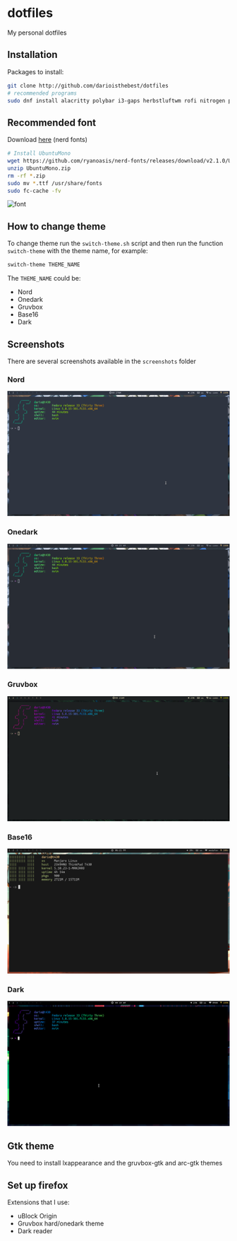 # dotfiles
My personal dotfiles

## Installation
Packages to install:
```sh
git clone http://github.com/darioisthebest/dotfiles
# recommended programs
sudo dnf install alacritty polybar i3-gaps herbstluftwm rofi nitrogen picom dunst maim sxiv firefox
```
## Recommended font
Download [here](https://github.com/ryanoasis/nerd-fonts/releases) (nerd fonts)
```sh
# Install UbuntuMono
wget https://github.com/ryanoasis/nerd-fonts/releases/download/v2.1.0/UbuntuMono.zip
unzip UbuntuMono.zip
rm -rf *.zip
sudo mv *.ttf /usr/share/fonts
sudo fc-cache -fv
```
![font](https://imgs3.fontbrain.com/imgs/93/83/f4b0bc1d264a5a7e094eb1ed0c0b/pt-720x360-5f5562.png)

## How to change theme
To change theme run the `switch-theme.sh` script and then run the function `switch-theme` with the
theme name, for example:
```sh
switch-theme THEME_NAME
```
The `THEME_NAME` could be:
 - Nord
 - Onedark
 - Gruvbox
 - Base16
 - Dark

## Screenshots
There are several screenshots available in the `screenshots` folder

### Nord
![nord](./screenshots/nord.png)
### Onedark
![onedark](./screenshots/onedark.png)
### Gruvbox
![gruvbox](./screenshots/gruvbox.png)
### Base16
![base16](./screenshots/base16.png)
### Dark
![dark](./screenshots/dark.png)

## Gtk theme
You need to install lxappearance and the gruvbox-gtk and arc-gtk themes

## Set up firefox
Extensions that I use:
 - uBlock Origin
 - Gruvbox hard/onedark theme
 - Dark reader
